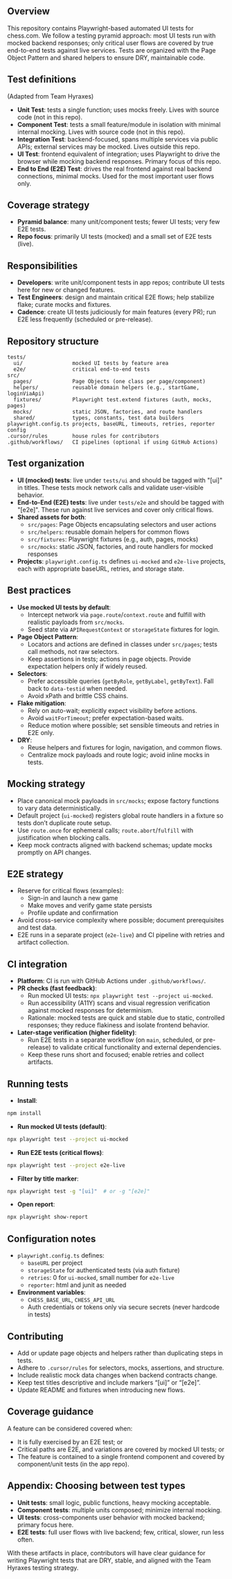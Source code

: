 ## Overview

This repository contains Playwright-based automated UI tests for chess.com.
We follow a testing pyramid approach: most UI tests run with mocked backend responses; only critical user flows are covered by true end-to-end tests against live services.
Tests are organized with the Page Object Pattern and shared helpers to ensure DRY, maintainable code.

## Test definitions

(Adapted from Team Hyraxes)

- **Unit Test**: tests a single function; uses mocks freely. Lives with source code (not in this repo).
- **Component Test**: tests a small feature/module in isolation with minimal internal mocking. Lives with source code (not in this repo).
- **Integration Test**: backend-focused, spans multiple services via public APIs; external services may be mocked. Lives outside this repo.
- **UI Test**: frontend equivalent of integration; uses Playwright to drive the browser while mocking backend responses. Primary focus of this repo.
- **End to End (E2E) Test**: drives the real frontend against real backend connections, minimal mocks. Used for the most important user flows only.

## Coverage strategy

- **Pyramid balance**: many unit/component tests; fewer UI tests; very few E2E tests.
- **Repo focus**: primarily UI tests (mocked) and a small set of E2E tests (live).

## Responsibilities

- **Developers**: write unit/component tests in app repos; contribute UI tests here for new or changed features.
- **Test Engineers**: design and maintain critical E2E flows; help stabilize flake; curate mocks and fixtures.
- **Cadence**: create UI tests judiciously for main features (every PR); run E2E less frequently (scheduled or pre-release).

## Repository structure

```text
tests/
  ui/                mocked UI tests by feature area
  e2e/               critical end-to-end tests
src/
  pages/             Page Objects (one class per page/component)
  helpers/           reusable domain helpers (e.g., startGame, loginViaApi)
  fixtures/          Playwright test.extend fixtures (auth, mocks, pages)
  mocks/             static JSON, factories, and route handlers
  shared/            types, constants, test data builders
playwright.config.ts projects, baseURL, timeouts, retries, reporter config
.cursor/rules        house rules for contributors
.github/workflows/   CI pipelines (optional if using GitHub Actions)
```

## Test organization

- **UI (mocked) tests**: live under `tests/ui` and should be tagged with "[ui]" in titles. These tests mock network calls and validate user-visible behavior.
- **End-to-End (E2E) tests**: live under `tests/e2e` and should be tagged with "[e2e]". These run against live services and cover only critical flows.
- **Shared assets for both**:
  - `src/pages`: Page Objects encapsulating selectors and user actions
  - `src/helpers`: reusable domain helpers for common flows
  - `src/fixtures`: Playwright fixtures (e.g., auth, pages, mocks)
  - `src/mocks`: static JSON, factories, and route handlers for mocked responses
- **Projects**: `playwright.config.ts` defines `ui-mocked` and `e2e-live` projects, each with appropriate baseURL, retries, and storage state.

## Best practices

- **Use mocked UI tests by default**:
  - Intercept network via `page.route`/`context.route` and fulfill with realistic payloads from `src/mocks`.
  - Seed state via `APIRequestContext` or `storageState` fixtures for login.
- **Page Object Pattern**:
  - Locators and actions are defined in classes under `src/pages`; tests call methods, not raw selectors.
  - Keep assertions in tests; actions in page objects. Provide expectation helpers only if widely reused.
- **Selectors**:
  - Prefer accessible queries (`getByRole`, `getByLabel`, `getByText`). Fall back to `data-testid` when needed.
  - Avoid xPath and brittle CSS chains.
- **Flake mitigation**:
  - Rely on auto-wait; explicitly expect visibility before actions.
  - Avoid `waitForTimeout`; prefer expectation-based waits.
  - Reduce motion where possible; set sensible timeouts and retries in E2E only.
- **DRY**:
  - Reuse helpers and fixtures for login, navigation, and common flows.
  - Centralize mock payloads and route logic; avoid inline mocks in tests.

## Mocking strategy

- Place canonical mock payloads in `src/mocks`; expose factory functions to vary data deterministically.
- Default project (`ui-mocked`) registers global route handlers in a fixture so tests don’t duplicate route setup.
- Use `route.once` for ephemeral calls; `route.abort`/`fulfill` with justification when blocking calls.
- Keep mock contracts aligned with backend schemas; update mocks promptly on API changes.

## E2E strategy

- Reserve for critical flows (examples):
  - Sign-in and launch a new game
  - Make moves and verify game state persists
  - Profile update and confirmation
- Avoid cross-service complexity where possible; document prerequisites and test data.
- E2E runs in a separate project (`e2e-live`) and CI pipeline with retries and artifact collection.

## CI integration

- **Platform**: CI is run with GitHub Actions under `.github/workflows/`.
- **PR checks (fast feedback)**:
  - Run mocked UI tests: `npx playwright test --project ui-mocked`.
  - Run accessibility (A11Y) scans and visual regression verification against mocked responses for determinism.
  - Rationale: mocked tests are quick and stable due to static, controlled responses; they reduce flakiness and isolate frontend behavior.
- **Later-stage verification (higher fidelity)**:
  - Run E2E tests in a separate workflow (on `main`, scheduled, or pre-release) to validate critical functionality and external dependencies.
  - Keep these runs short and focused; enable retries and collect artifacts.

## Running tests

- **Install**:

```bash
npm install
```

- **Run mocked UI tests (default)**:

```bash
npx playwright test --project ui-mocked
```

- **Run E2E tests (critical flows)**:

```bash
npx playwright test --project e2e-live
```

- **Filter by title marker**:

```bash
npx playwright test -g "[ui]"  # or -g "[e2e]"
```

- **Open report**:

```bash
npx playwright show-report
```

## Configuration notes

- `playwright.config.ts` defines:
  - `baseURL` per project
  - `storageState` for authenticated tests (via auth fixture)
  - `retries`: 0 for `ui-mocked`, small number for `e2e-live`
  - `reporter`: html and junit as needed
- **Environment variables**:
  - `CHESS_BASE_URL`, `CHESS_API_URL`
  - Auth credentials or tokens only via secure secrets (never hardcode in tests)

## Contributing

- Add or update page objects and helpers rather than duplicating steps in tests.
- Adhere to `.cursor/rules` for selectors, mocks, assertions, and structure.
- Include realistic mock data changes when backend contracts change.
- Keep test titles descriptive and include markers “[ui]” or “[e2e]”.
- Update README and fixtures when introducing new flows.

## Coverage guidance

A feature can be considered covered when:

- It is fully exercised by an E2E test; or
- Critical paths are E2E, and variations are covered by mocked UI tests; or
- The feature is contained to a single frontend component and covered by component/unit tests (in the app repo).

## Appendix: Choosing between test types

- **Unit tests**: small logic, public functions, heavy mocking acceptable.
- **Component tests**: multiple units composed; minimize internal mocking.
- **UI tests**: cross-components user behavior with mocked backend; primary focus here.
- **E2E tests**: full user flows with live backend; few, critical, slower, run less often.

With these artifacts in place, contributors will have clear guidance for writing Playwright tests that are DRY, stable, and aligned with the Team Hyraxes testing strategy.